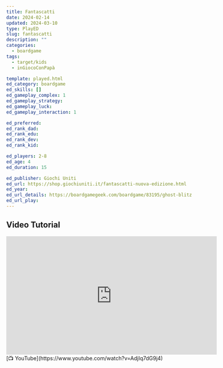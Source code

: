 ```yaml
---
title: Fantascatti
date: 2024-02-14
updated: 2024-03-10
type: PlayED
slug: fantascatti
description: ""
categories:
  - boardgame
tags:
  - target/kids
  - inGiocoConPapà

template: played.html
ed_category: boardgame
ed_skills: []
ed_gameplay_complex: 1
ed_gameplay_strategy: 
ed_gameplay_luck: 
ed_gameplay_interaction: 1

ed_preferred: 
ed_rank_dad: 
ed_rank_edu: 
ed_rank_dev: 
ed_rank_kid: 

ed_players: 2-8
ed_age: 4
ed_duration: 15

ed_publisher: Giochi Uniti
ed_url: https://shop.giochiuniti.it/fantascatti-nuova-edizione.html
ed_year: 
ed_url_details: https://boardgamegeek.com/boardgame/83195/ghost-blitz
ed_url_play: 
---
```


## Video Tutorial

<iframe width="560" height="315" src="https://www.youtube-nocookie.com/embed/AdjIq7dG9j4?si=ynlATRYb_O-AJGVl" title="YouTube video player" frameborder="0" allow="accelerometer; autoplay; clipboard-write; encrypted-media; gyroscope; picture-in-picture; web-share" allowfullscreen></iframe>
[📺 YouTube](https://www.youtube.com/watch?v=AdjIq7dG9j4)
